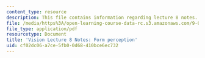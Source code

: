 ```yaml
---
content_type: resource
description: This file contains information regarding lecture 8 notes.
file: /media/https%3A/open-learning-course-data-rc.s3.amazonaws.com/9-04-sensory-systems-fall-2013/cf02dc06a7ce5fb00d68410bce6ec732_MIT9_04F13_Vis8.pdf
file_type: application/pdf
resourcetype: Document
title: 'Vision Lecture 8 Notes: Form perception'
uid: cf02dc06-a7ce-5fb0-0d68-410bce6ec732
---
```


